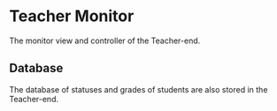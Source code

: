 # Teacher Monitor

The monitor view and controller of the Teacher-end.

## Database

The database of statuses and grades of students are also stored in the Teacher-end.
